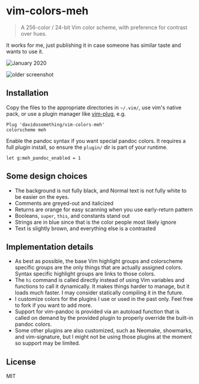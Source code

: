 # vim-colors-meh

> A 256-color / 24-bit Vim color scheme, with preference for contrast over hues.

It works for me, just publishing it in case someone has similar taste and
wants to use it.

![January 2020](https://raw.githubusercontent.com/davidosomething/dotfiles/d759d42f59b4f2be66aa6957bfd595e90096e223/meta/vim-potatonuc.png)

![older screenshot](https://user-images.githubusercontent.com/609213/39612203-511a6b2e-4f2b-11e8-901e-ab5663477b80.png)

## Installation

Copy the files to the appropriate directories in `~/.vim/`, use vim's native
pack, or use a plugin manager like
[vim-plug](https://github.com/junegunn/vim-plug), e.g.

```viml
Plug 'davidosomething/vim-colors-meh'
colorscheme meh
```

Enable the pandoc syntax if you want special pandoc colors. It requires a full
plugin install, so ensure the `plugin/` dir is part of your runtime.

```viml
let g:meh_pandoc_enabled = 1
```

## Some design choices

- The background is not fully black, and Normal text is not fully white to be
  easier on the eyes.
- Comments are greyed-out and italicized
- Returns are orange for easy scanning when you use early-return pattern
- Booleans, `super`, `this`, and constants stand out
- Strings are in blue since that is the color people most likely ignore
- Text is slightly brown, and everything else is a contrasted

## Implementation details

- As best as possible, the base Vim highlight groups and colorscheme specific
  groups are the only things that are actually assigned colors. Syntax
  specific highlight groups are links to those colors.
- The `hi` command is called directly instead of using Vim variables and
  functions to call it dynamically. It makes things harder to manage, but it
  loads much faster. I may consider statically compiling it in the future.
- I customize colors for the plugins I use or used in the past only. Feel free
  to fork if you want to add more.
- Support for vim-pandoc is provided via an autoload function that is called
  on demand by the provided plugin to properly override the built-in pandoc
  colors.
- Some other plugins are also customized, such as Neomake, showmarks, and
  vim-signature, but I might not be using those plugins at the moment so
  support may be limited.

## License

MIT
